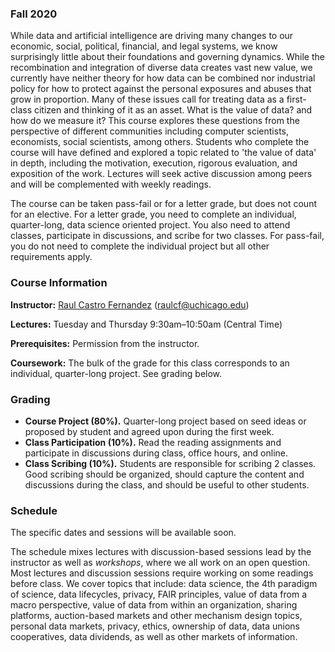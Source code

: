 ### Fall 2020

While data and artificial intelligence are driving many changes to our economic, social, political, financial, and legal systems, we know surprisingly little about their foundations and governing dynamics. While the recombination and integration of diverse data creates vast new value, we currently have neither theory for how data can be combined nor industrial policy for how to protect against the personal exposures and abuses that grow in proportion. Many of these issues call for treating data as a first-class citizen and thinking of it as an asset. What is the value of data? and how do we measure it? This course explores these questions from the perspective of different communities including computer scientists, economists, social scientists, among others. Students who complete the course will have defined and explored a topic related to 'the value of data' in depth, including the motivation, execution, rigorous evaluation, and exposition of the work. Lectures will seek active discussion among peers and will be complemented with weekly readings.

The course can be taken pass-fail or for a letter grade, but does not count for an elective.  For a letter grade, you need to complete an individual, quarter-long, data science oriented project. You also need to attend classes, participate in discussions, and scribe for two classes. For pass-fail, you do not need to complete the individual project but all other requirements apply.

### Course Information

**Instructor:** [Raul Castro Fernandez](https://raulcastrofernandez.com) (raulcf@uchicago.edu)

**Lectures:** Tuesday and Thursday 9:30am–10:50am (Central Time)

**Prerequisites:** Permission from the instructor.

**Coursework:** The bulk of the grade for this class corresponds to an individual, quarter-long project. See grading below.

### Grading

- **Course Project (80%).** Quarter-long project based on seed ideas or proposed by student and agreed upon during the first week.
- **Class Participation (10%).** Read  the reading assignments and participate in discussions during class, office hours, and online.
- **Class Scribing (10%).** Students are responsible for scribing 2 classes. Good scribing should be organized, should capture the content and discussions during the class, and should be useful to other students.

### Schedule

The specific dates and sessions will be available soon.

The schedule mixes lectures with discussion-based sessions lead by the instructor as well as *workshops*, where we all work on an open question. Most lectures and discussion sessions require working on some readings before class. We cover topics that include: data science, the 4th paradigm of science, data lifecycles, privacy, FAIR principles, value of data from a macro perspective, value of data from within an organization, sharing platforms, auction-based markets and other mechanism design topics, personal data markets, privacy, ethics, ownership of data, data unions cooperatives, data dividends, as well as other markets of information.
